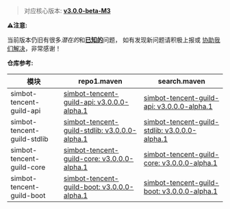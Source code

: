> 对应核心版本: [**v3.0.0-beta-M3**](https://github.com/ForteScarlet/simpler-robot/releases/tag/v3.0.0-beta-M3)

**⚠️注意:**

当前版本仍旧有很多*潜在的*和[**已知的**](https://github.com/simple-robot/simbot-component-tencent-guild/issues/)问题，
如有发现新问题请积极上报或 [协助我们解决](https://github.com/simple-robot/simbot-component-tencent-guild/pulls)，非常感谢！

**仓库参考:**

| **模块**                      | **repo1.maven**                                                                                                                                                   | **search.maven**                                                                                                                                                         |
|-----------------------------|-------------------------------------------------------------------------------------------------------------------------------------------------------------------|--------------------------------------------------------------------------------------------------------------------------------------------------------------------------|
| simbot-tencent-guild-api    | [simbot-tencent-guild-api: v3.0.0.0-alpha.1](https://repo1.maven.org/maven2/love/forte/simbot/component/simbot-component-tencent-guild-api/3.0.0.0-alpha.1)       | [simbot-tencent-guild-api: v3.0.0.0-alpha.1](https://search.maven.org/artifact/love.forte.simbot.component/simbot-component-tencent-guild-api/3.0.0.0-alpha.1/jar)       |
| simbot-tencent-guild-stdlib | [simbot-tencent-guild-stdlib: v3.0.0.0-alpha.1](https://repo1.maven.org/maven2/love/forte/simbot/component/simbot-component-tencent-guild-stdlib/3.0.0.0-alpha.1) | [simbot-tencent-guild-stdlib: v3.0.0.0-alpha.1](https://search.maven.org/artifact/love.forte.simbot.component/simbot-component-tencent-guild-stdlib/3.0.0.0-alpha.1/jar) |
| simbot-tencent-guild-core   | [simbot-tencent-guild-core: v3.0.0.0-alpha.1](https://repo1.maven.org/maven2/love/forte/simbot/component/simbot-component-tencent-guild-core/3.0.0.0-alpha.1)     | [simbot-tencent-guild-core: v3.0.0.0-alpha.1](https://search.maven.org/artifact/love.forte.simbot.component/simbot-component-tencent-guild-core/3.0.0.0-alpha.1/jar)     |
| simbot-tencent-guild-boot   | [simbot-tencent-guild-boot: v3.0.0.0-alpha.1](https://repo1.maven.org/maven2/love/forte/simbot/component/simbot-component-tencent-guild-boot/3.0.0.0-alpha.1)     | [simbot-tencent-guild-boot: v3.0.0.0-alpha.1](https://search.maven.org/artifact/love.forte.simbot.component/simbot-component-tencent-guild-boot/3.0.0.0-alpha.1/jar)     |
